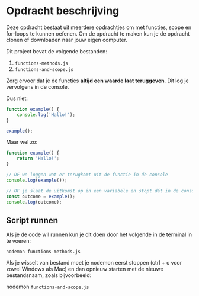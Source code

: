# Opdracht beschrijving

Deze opdracht bestaat uit meerdere opdrachtjes om met functies, scope en for-loops te kunnen oefenen. Om de opdracht te
maken kun je de opdracht clonen of downloaden naar jouw eigen computer.

Dit project bevat de volgende bestanden:

1. `functions-methods.js`
2. `functions-and-scope.js`

Zorg ervoor dat je de functies **altijd een waarde laat teruggeven**. Dit log je vervolgens in de console.

Dus niet:

```javascript
function example() {
    console.log('Hallo!');
}

example();
```

Maar wel zo:

```javascript
function example() {
    return 'Hallo!';
}

// OF we loggen wat er terugkomt uit de functie in de console
console.log(example());

// OF je slaat de uitkomst op in een variabele en stopt dát in de console.log():
const outcome = example();
console.log(outcome);
```

## Script runnen

Als je de code wil runnen kun je dit doen door het volgende in de terminal in te voeren:

`nodemon functions-methods.js`

Als je wisselt van bestand moet je nodemon eerst stoppen (ctrl + c voor zowel Windows als Mac) en dan opnieuw starten
met de nieuwe bestandsnaam, zoals bijvoorbeeld:

nodemon `functions-and-scope.js`